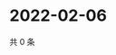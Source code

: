 # 2022-02-06

共 0 条

<!-- BEGIN WEIBO -->
<!-- 最后更新时间 Sun Feb 06 2022 23:10:30 GMT+0800 (China Standard Time) -->

<!-- END WEIBO -->
